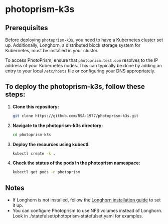 # photoprism-k3s

## Prerequisites

Before deploying `photoprism-k3s`, you need to have a Kubernetes cluster set up. Additionally, Longhorn, a distributed block storage system for Kubernetes, must be installed in your cluster.

To access PhotoPrism, ensure that `photoprism.test.com` resolves to the IP address of your Kubernetes nodes. This can typically be done by adding an entry to your local `/etc/hosts` file or configuring your DNS appropriately.

## To deploy the photoprism-k3s, follow these steps:

1. **Clone this repository:**

    ```sh
    git clone https://github.com/RSA-1977/photoprism-k3s.git
    ```

2. **Navigate to the photoprism-k3s directory:**

    ```sh
    cd photoprism-k3s
    ```

3. **Deploy the resources using kubectl:**

    ```sh
    kubectl create -k .
    ```

4. **Check the status of the pods in the photoprism namespace:**

    ```sh
    kubectl get pods -n photoprism
    ```

## Notes

- If Longhorn is not installed, follow the [Longhorn installation guide](https://longhorn.io/docs/1.6.2/deploy/install/install-with-helm/) to set it up.
- You can configure Photoprism to use NFS volumes instead of Longhorn. Look in ./statefulset/photoprism-statefulset.yaml for examples.
